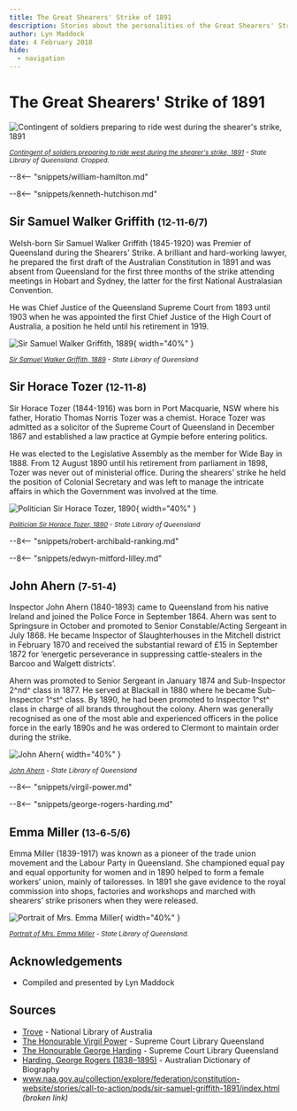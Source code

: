 ```yaml
---
title: The Great Shearers' Strike of 1891
description: Stories about the personalities of the Great Shearers' Strike of 1891 buried at Toowong Cemetery
author: Lyn Maddock
date: 4 February 2018
hide:
  - navigation
---
```


# The Great Shearers' Strike of 1891

![Contingent of soldiers preparing to ride west during the shearer's strike, 1891](../assets/soldiers-shearers-strike.jpg)

*<small>[Contingent of soldiers preparing to ride west during the shearer's strike, 1891](http://onesearch.slq.qld.gov.au/permalink/f/1upgmng/slq_alma21270205600002061) -  State Library of Queensland. Cropped.</small>*

--8<-- "snippets/william-hamilton.md"

--8<-- "snippets/kenneth-hutchison.md"

## Sir Samuel Walker Griffith <small>(12‑11‑6/7)</small>

Welsh-born Sir Samuel Walker Griffith (1845-1920) was Premier of Queensland during the Shearers' Strike. A brilliant and hard-working lawyer, he prepared the first draft of the Australian Constitution in 1891 and was absent from Queensland for the first three months of the strike attending meetings in Hobart and Sydney, the latter for the first National Australasian Convention. 

He was Chief Justice of the Queensland Supreme Court from 1893 until 1903 when he was appointed the first Chief Justice of the High Court of Australia, a position he held until his retirement in 1919.

![Sir Samuel Walker Griffith, 1889](../assets/samuel-walker-griffith-1889.jpg){ width="40%" }

*<small>[Sir Samuel Walker Griffith, 1889](http://onesearch.slq.qld.gov.au/permalink/f/1upgmng/slq_alma21220189370002061) -  State Library of Queensland</small>*

## Sir Horace Tozer <small>(12‑11‑8)</small>

Sir Horace Tozer (1844-1916) was born in Port Macquarie, NSW where his father, Horatio Thomas Norris Tozer was a chemist. Horace Tozer was admitted as a solicitor of the Supreme Court of Queensland in December 1867 and established a law practice at Gympie before entering politics. 

He was elected to the Legislative Assembly as the member for Wide Bay in 1888. From 12 August 1890 until his retirement from parliament in 1898, Tozer was never out of ministerial office. During the shearers' strike he held the position of Colonial Secretary and was left to manage the intricate affairs in which the Government was involved at the time.

![Politician Sir Horace Tozer, 1890](../assets/horace-tozer-1890.jpg){ width="40%" }

*<small>[Politician Sir Horace Tozer, 1890](http://onesearch.slq.qld.gov.au/permalink/f/1upgmng/slq_alma21218122630002061) -  State Library of Queensland</small>*

--8<-- "snippets/robert-archibald-ranking.md"

--8<-- "snippets/edwyn-mitford-lilley.md"

## John Ahern <small>(7‑51‑4)</small>

Inspector John Ahern (1840-1893) came to Queensland from his native Ireland and joined the Police Force in September 1864. Ahern was sent to Springsure in October and promoted to Senior Constable/Acting Sergeant in July 1868. He became Inspector of Slaughterhouses in the Mitchell district in February 1870 and received the substantial reward of £15 in September 1872 for ‘energetic perseverance in suppressing cattle-stealers in the Barcoo and Walgett districts’. 

Ahern was promoted to Senior Sergeant in January 1874 and Sub-Inspector 2^nd^ class in 1877. He served at Blackall in 1880 where he became Sub-Inspector 1^st^ class. By 1890, he had been promoted to Inspector 1^st^ class in charge of all brands throughout the colony. Ahern was generally recognised as one of the most able and experienced officers in the police force in the early 1890s and he was ordered to Clermont to maintain order during the strike. 

![John Ahern](../assets/john-ahern.jpg){ width="40%" }

*<small>[John Ahern](http://onesearch.slq.qld.gov.au/permalink/f/1upgmng/slq_alma21218566240002061) -  State Library of Queensland</small>*

--8<-- "snippets/virgil-power.md"

--8<-- "snippets/george-rogers-harding.md"


## Emma Miller <small>(13‑6‑5/6)</small>

Emma Miller (1839-1917) was known as a pioneer of the trade union movement and the Labour Party in Queensland. She championed equal pay and equal opportunity for women and in 1890 helped to form a female workers’ union, mainly of tailoresses. In 1891 she gave evidence to the royal commission into shops, factories and workshops and marched with shearers’ strike prisoners when they were released.

![Portrait of Mrs. Emma Miller](../assets/emma-miller.jpg){ width="40%" }  

*<small>[Portrait of Mrs. Emma Miller](http://onesearch.slq.qld.gov.au/permalink/f/1c7c5vg/slq_alma21220238260002061) - State Library of Queensland. </small>* 

## Acknowledgements

- Compiled and presented by Lyn Maddock

## Sources

- [Trove](https://trove.nla.gov.au) - National Library of Australia 
- [The Honourable Virgil Power](https://www.sclqld.org.au/judicial-papers/judicial-profiles/profiles/vpower) - Supreme Court Library Queensland 
- [The Honourable George Harding](https://www.sclqld.org.au/judicial-papers/judicial-profiles/profiles/grharding) - Supreme Court Library Queensland
- [Harding, George Rogers (1838–1895)](https://adb.anu.edu.au/biography/harding-george-rogers-3712) - Australian Dictionary of Biography
- www.naa.gov.au/collection/explore/federation/constitution-website/stories/call-to-action/pods/sir-samuel-griffith-1891/index.html *(broken link)*


<!--
<div class="noprint" markdown="1">
## Brochure

**[Download this walk](../assets/guides/???.pdf)** - designed to be printed and folded in half to make an A5 brochure.

</div>
-->
